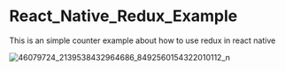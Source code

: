 # React_Native_Redux_Example
This is an simple counter example about how to use redux in react native 

![46079724_2139538432964686_8492560154322010112_n](https://user-images.githubusercontent.com/23746859/48302132-75e1d180-e509-11e8-9d49-07d18a325d09.jpg)
